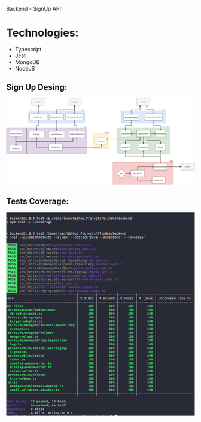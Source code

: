 Backend - SignUp API:

# Technologies:
- Typescript
- Jest
- MongoDB
- NodeJS

## Sign Up Desing:

![](./.github/SignUp_Design.png)

## Tests Coverage:

![](./.github/CoverageSignUp.png)